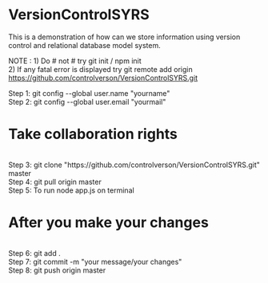 # VersionControlSYRS
This is a demonstration of how can we store information using version control and relational database model system.

NOTE : 1) Do  # not #  try git init / npm init  
       2) If any fatal error is displayed try git remote add origin https://github.com/controlverson/VersionControlSYRS.git
       
Step 1: git config --global user.name "yourname"
<br/>
Step 2: git config --global user.email "yourmail"
<br/>
# Take collaboration rights 
<br/>
Step 3: git clone "https://github.com/controlverson/VersionControlSYRS.git" master
<br/>
Step 4: git pull origin master
<br/>
Step 5: To run node app.js on terminal


# After you make your changes 


<br/>
Step 6: git add .
<br/>
Step 7: git commit -m "your message/your changes"
<br/>
Step 8: git push origin master
<br/>
